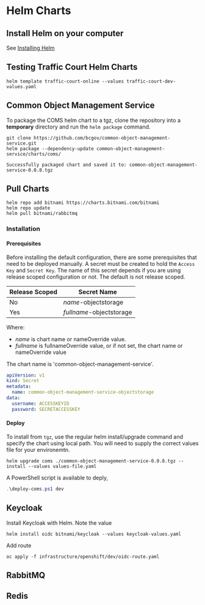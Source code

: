 # Helm Charts

## Install Helm on your computer

See [Installing Helm](https://helm.sh/docs/intro/install/)

## Testing Traffic Court Helm Charts

`helm template traffic-court-online --values traffic-court-dev-values.yaml`

## Common Object Management Service

To package the COMS helm chart to a tgz, clone the repository into a **temporary** directory
and run the `helm package` command.

```
git clone https://github.com/bcgov/common-object-management-service.git
helm package --dependency-update common-object-management-service/charts/coms/

Successfully packaged chart and saved it to: common-object-management-service-0.0.8.tgz
```

## Pull Charts

```
helm repo add bitnami https://charts.bitnami.com/bitnami
helm repo update
helm pull bitnami/rabbitmq
```

### Installation

#### Prerequisites

Before installing the default configuration, there are some prerequisites that need to be deployed manually.
A secret must be created to hold the `Access Key` and `Secret Key`. The name of this secret depends if you
are using release scoped configuration or not. The default is not release scoped.

| Release Scoped | Secret Name |
| --- | --- | 
| No | *name*-objectstorage |
| Yes | *fullname*-objectstorage |

Where:
* *name* is chart name or nameOverride value.
* *fullname* is fullnameOverride value, or if not set, the chart name or nameOverride value

The chart name is 'common-object-management-service'.

```yaml
apiVersion: v1
kind: Secret
metadata:
  name: common-object-management-service-objectstorage
data:
  username: ACCESSKEYID
  password: SECRETACCESSKEY
```

#### Deploy

To install from `tgz`, use the regular helm install/upgrade command and specify the chart using local path.
You will need to supply the correct values file for your environemtn.

```
helm upgrade coms ./common-object-management-service-0.0.8.tgz --install --values values-file.yaml
```

A PowerShell script is available to deply,

```powershell
.\deploy-coms.ps1 dev
```

## Keycloak

Install Keycloak with Helm. Note the value

`helm install oidc bitnami/keycloak --values keycloak-values.yaml`

Add route

`oc apply -f infrastructure/openshift/dev/oidc-route.yaml`

## RabbitMQ

## Redis
